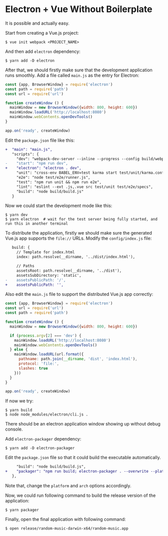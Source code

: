 # Electron + Vue Without Boilerplate

It is possible and actually easy.

Start from creating a Vue.js project:

```shell
$ vue init webpack <PROJECT_NAME>
```

And then add `electron` dependency:

```shell
$ yarn add -D electron
```

After that, we should firstly make sure that the development application runs smoothly. Add a file called `main.js` as the entry for Electron:

```javascript
const {app, BrowserWindow} = require('electron')
const path = require('path')
const url = require('url')

function createWindow () {
  mainWindow = new BrowserWindow({width: 800, height: 600})
  mainWindow.loadURL('http://localhost:8080')
  mainWindow.webContents.openDevTools()
}

app.on('ready', createWindow)
```

Edit the `package.json` file like this:

```diff
+  "main": "main.js",
   "scripts": {
     "dev": "webpack-dev-server --inline --progress --config build/webpack.dev.conf.js",
-    "start": "npm run dev",
+    "electron": "electron . dev",
     "unit": "cross-env BABEL_ENV=test karma start test/unit/karma.conf.js --single-run",
     "e2e": "node test/e2e/runner.js",
     "test": "npm run unit && npm run e2e",
     "lint": "eslint --ext .js,.vue src test/unit test/e2e/specs",
     "build": "node build/build.js"
   }
```

Now we could start the development mode like this:

```console
$ yarn dev
$ yarn electron  # wait for the test server being fully started, and run this in another terminal
```

To distribute the application, firstly we should make sure the generated Vue.js app supports the `file://` URLs. Modify the `config/index.js` file:

```diff
   build: {
     // Template for index.html
     index: path.resolve(__dirname, '../dist/index.html'),

     // Paths
     assetsRoot: path.resolve(__dirname, '../dist'),
     assetsSubDirectory: 'static',
-    assetsPublicPath: '/',
+    assetsPublicPath: '',
```

Also edit the `main.js` file to support the distributed Vue.js app correctly:

```javascript
const {app, BrowserWindow} = require('electron')
const url = require('url')
const path = require('path')

function createWindow () {
  mainWindow = new BrowserWindow({width: 800, height: 600})

  if (process.argv[2] === 'dev') {
    mainWindow.loadURL('http://localhost:8080')
    mainWindow.webContents.openDevTools()
  } else {
    mainWindow.loadURL(url.format({
      pathname: path.join(__dirname, 'dist', 'index.html'),
      protocol: 'file:',
      slashes: true
    }))
  }
}

app.on('ready', createWindow)
```

If now we try:

```console
$ yarn build
$ node node_modules/electron/cli.js .
```

There should be an electron application window showing up without debug console.

Add `electron-packager` dependency:

```console
$ yarn add -D electron-packager
```

Edit the `package.json` file so that it could build the executable automatically.

```diff
     "build": "node build/build.js",
+    "packager": "npm run build; electron-packager . --overwrite --platform=darwin --arch=x64 --prune=true --out=release"
   },
```

Note that, change the `platform` and `arch` options accordingly.

Now, we could run following command to build the release version of the application:

```console
$ yarn packager
```

Finally, open the final application with following command:

```console
$ open release/random-music-darwin-x64/random-music.app
```
